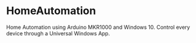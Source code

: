 # HomeAutomation
Home Automation using Arduino MKR1000 and Windows 10. Control every device through a Universal Windows App.
